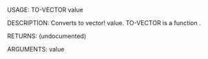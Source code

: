 USAGE:
     TO-VECTOR value 

DESCRIPTION:
     Converts to vector! value.
     TO-VECTOR is a function .

RETURNS:
    (undocumented)

ARGUMENTS:
    value
